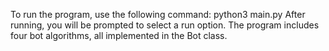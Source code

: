 To run the program, use the following command:
        python3 main.py
After running, you will be prompted to select a run option.
The program includes four bot algorithms, all implemented in the Bot class.
